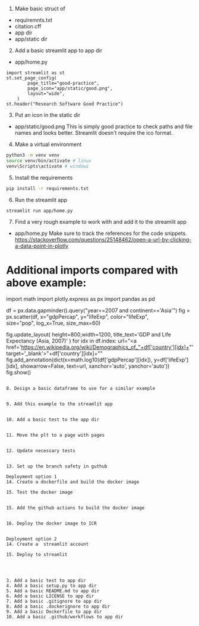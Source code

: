 1. Make basic struct of
- requiremnts.txt
- citation.cff
- app dir
- app/static dir


2. Add a basic streamlit app to app dir
- app/home.py
```
import streamlit as st
st.set_page_config(
        page_title="good-practice",
        page_icon="app/static/good.png",
        layout="wide",
    )
st.header("Research Software Good Practice")
```

3. Put an icon in the static dir
- app/static/good.png
This is simply good practice to check paths and file names and looks better. Streamlit doesn't require the ico format.

4. Make a virtual environment
```bash
python3 -m venv venv
source venv/bin/activate # linux
venv\Scripts\activate # windows
```

5. Install the requirements
```bash
pip install -r requirements.txt
```

6. Run the streamlit app
```bash
streamlit run app/home.py
```

7. Find a very rough example to work with and add it to the streamlit app
- app/home.py
Make sure to track the references for the code snippets.
https://stackoverflow.com/questions/25148462/open-a-url-by-clicking-a-data-point-in-plotly

# Additional imports compared with above example:
import math
import plotly.express as px
import pandas as pd

df = px.data.gapminder().query("year==2007 and continent=='Asia'")
fig = px.scatter(df, x="gdpPercap", y="lifeExp", color="lifeExp", \
                 size="pop", log_x=True, size_max=60)

fig.update_layout(
    height=800,width=1200,
    title_text='GDP and Life Expectancy (Asia, 2007)'
)
for idx in df.index:
    url="<a href='https://en.wikipedia.org/wiki/Demographics_of_"+df['country'][idx]+"' target='_blank'>"+df['country'][idx]+"</a>"
    fig.add_annotation(dict(x=math.log10(df['gdpPercap'][idx]),
                            y=df['lifeExp'][idx],
                            showarrow=False,
                            text=url,
                            xanchor='auto',
                            yanchor='auto'))
fig.show()
```

8. Design a basic dataframe to use for a similar example


9. Add this example to the streamlit app


10. Add a basic test to the app dir


11. Move the plt to a page with pages


12. Update necessary tests


13. Set up the branch safety in guthub

Deployment option 1
14. Create a dockerfile and build the docker image

15. Test the docker image


15. Add the github actions to build the docker image


16. Deploy the docker image to ICR


Deployment option 2
14. Create a  streamlit account

15. Deploy to streamlit




3. Add a basic test to app dir
4. Add a basic setup.py to app dir
5. Add a basic README.md to app dir
6. Add a basic LICENSE to app dir
7. Add a basic .gitignore to app dir
8. Add a basic .dockerignore to app dir
9. Add a basic Dockerfile to app dir
10. Add a basic .github/workflows to app dir


